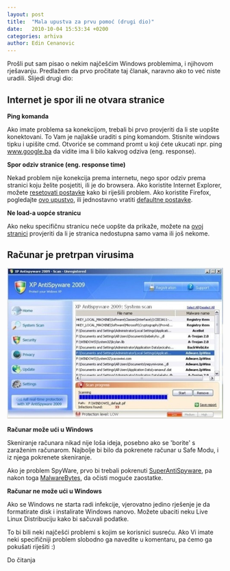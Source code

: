```yaml
---
layout: post
title:  "Mala upustva za prvu pomoć (drugi dio)"
date:   2010-10-04 15:53:34 +0200
categories: arhiva
author: Edin Cenanovic
---
```

Prošli put sam pisao o nekim najčešćim Windows problemima, i njihovom rješavanju. Predlažem da prvo pročitate taj članak, naravno ako to već niste uradili. Slijedi drugi dio:

## Internet je spor ili ne otvara stranice

**Ping komanda**

Ako imate problema sa konekcijom, trebali bi prvo provjeriti da li ste uopšte konektovani. To Vam je najlakše uraditi s ping komandom. Stisnite windows tipku i upišite cmd. Otvoriće se command promt u koji ćete ukucati npr. ping www.google.ba da vidite ima li bilo kakvog odziva (eng. response).

**Spor odziv stranice (eng. response time)**

Nekad problem nije konekcija prema internetu, nego spor odziv prema stranici koju želite posjetiti, ili je do browsera. Ako koristite Internet Explorer, možete [resetovati postavke] kako bi riješili problem. Ako koristite Firefox, pogledajte [ovo upustvo], ili jednostavno vratiti [defaultne postavke].

**Ne load-a uopće stranicu**

Ako neku specifičnu stranicu neće uopšte da prikaže, možete na [ovoj stranici] provjeriti da li je stranica nedostupna samo vama ili još nekome.

## Računar je pretrpan virusima

<img src="/assets/upustva2_pic1.jpg" width="600" />

**Računar može ući u Windows**

Skeniranje računara nikad nije loša ideja, posebno ako se 'borite' s zaraženim računarom. Najbolje bi bilo da pokrenete računar u Safe Modu, i iz njega pokrenete skeniranje.

Ako je problem SpyWare, prvo bi trebali pokrenuti [SuperAntiSpyware], pa nakon toga [MalwareBytes], da očisti moguće zaostatke.

**Računar ne može ući u Windows**

Ako se Windows ne starta radi infekcije, vjerovatno jedino rješenje je da formatirate disk i instalirate Windows nanovo. Možete ubaciti neku Live Linux Distribuciju kako bi sačuvali podatke.

To bi bili neki najčešći problemi s kojim se korisnici susreću. Ako Vi imate neki specifičniji problem slobodno ga navedite u komentaru, pa ćemo ga pokušati riješiti :)

Do čitanja

[resetovati postavke]: https://www.howtogeek.com/howto/16365/reset-all-internet-explorer-8-settings-to-fix-stability-problems/
[ovo upustvo]: https://www.howtogeek.com/howto/internet/firefox/troubleshooting-problems-with-firefox-3-crashing-or-hanging/
[defaultne postavke]: https://www.howtogeek.com/howto/internet/firefox/restore-the-default-settings-in-firefox-without-uninstalling-it/
[ovoj stranici]: http://downforeveryoneorjustme.com/
[SuperAntiSpyware]: http://www.superantispyware.com/
[MalwareBytes]: https://www.malwarebytes.com/
